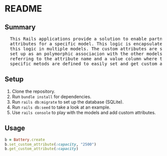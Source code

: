 # README

## Summary
<pre>
  This Rails applications provide a solution to enable partner organisations to set their own defined
  attributes for a specific model. This logic is encapsulated in a Concern, making it possible to include
  this logic in multiple models. The custom attributes are stored in a CustomAttributes table, that is
  set up as an polymorphic associacion with the other models. The CustomAttributes table has a key column
  referring to the attribute name and a value column where the attribute value will be stored. Two
  specific metods are defined to easily set and get custom attributes
</pre>

## Setup
1. Clone the repository.
2. Run `bundle install` for dependencies.
3. Run `rails db:migrate` to set up the database (SQLite).
4. Run `rails db:seed` to take a look at an example.
4. Use `rails console` to play with the models and add custom attributes.

## Usage
```ruby
b = Battery.create
b.set_custom_attribute(:capacity, "2500")
b.get_custom_attribute(:capacity)
